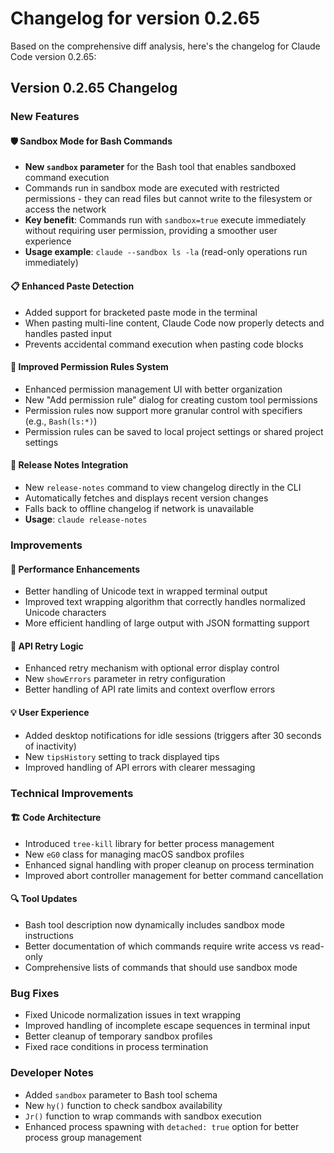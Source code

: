 # Changelog for version 0.2.65

Based on the comprehensive diff analysis, here's the changelog for Claude Code version 0.2.65:

## Version 0.2.65 Changelog

### New Features

#### 🛡️ Sandbox Mode for Bash Commands
- **New `sandbox` parameter** for the Bash tool that enables sandboxed command execution
- Commands run in sandbox mode are executed with restricted permissions - they can read files but cannot write to the filesystem or access the network
- **Key benefit**: Commands run with `sandbox=true` execute immediately without requiring user permission, providing a smoother user experience
- **Usage example**: `claude --sandbox ls -la` (read-only operations run immediately)

#### 📋 Enhanced Paste Detection
- Added support for bracketed paste mode in the terminal
- When pasting multi-line content, Claude Code now properly detects and handles pasted input
- Prevents accidental command execution when pasting code blocks

#### 🔧 Improved Permission Rules System
- Enhanced permission management UI with better organization
- New "Add permission rule" dialog for creating custom tool permissions
- Permission rules now support more granular control with specifiers (e.g., `Bash(ls:*)`)
- Permission rules can be saved to local project settings or shared project settings

#### 📝 Release Notes Integration
- New `release-notes` command to view changelog directly in the CLI
- Automatically fetches and displays recent version changes
- Falls back to offline changelog if network is unavailable
- **Usage**: `claude release-notes`

### Improvements

#### 🚀 Performance Enhancements
- Better handling of Unicode text in wrapped terminal output
- Improved text wrapping algorithm that correctly handles normalized Unicode characters
- More efficient handling of large output with JSON formatting support

#### 🔄 API Retry Logic
- Enhanced retry mechanism with optional error display control
- New `showErrors` parameter in retry configuration
- Better handling of API rate limits and context overflow errors

#### 💡 User Experience
- Added desktop notifications for idle sessions (triggers after 30 seconds of inactivity)
- New `tipsHistory` setting to track displayed tips
- Improved handling of API errors with clearer messaging

### Technical Improvements

#### 🏗️ Code Architecture
- Introduced `tree-kill` library for better process management
- New `eG0` class for managing macOS sandbox profiles
- Enhanced signal handling with proper cleanup on process termination
- Improved abort controller management for better command cancellation

#### 🔍 Tool Updates
- Bash tool description now dynamically includes sandbox mode instructions
- Better documentation of which commands require write access vs read-only
- Comprehensive lists of commands that should use sandbox mode

### Bug Fixes
- Fixed Unicode normalization issues in text wrapping
- Improved handling of incomplete escape sequences in terminal input
- Better cleanup of temporary sandbox profiles
- Fixed race conditions in process termination

### Developer Notes
- Added `sandbox` parameter to Bash tool schema
- New `hy()` function to check sandbox availability
- `Jr()` function to wrap commands with sandbox execution
- Enhanced process spawning with `detached: true` option for better process group management
